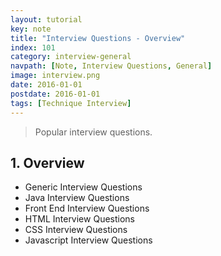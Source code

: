 ```yaml
---
layout: tutorial
key: note
title: "Interview Questions - Overview"
index: 101
category: interview-general
navpath: [Note, Interview Questions, General]
image: interview.png
date: 2016-01-01
postdate: 2016-01-01
tags: [Technique Interview]
---
```


> Popular interview questions.

## 1. Overview
* Generic Interview Questions
* Java Interview Questions
* Front End Interview Questions
* HTML Interview Questions
* CSS Interview Questions
* Javascript Interview Questions
